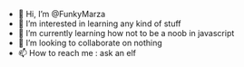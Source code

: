 - 👋 Hi, I’m @FunkyMarza
- 👀 I’m interested in learning any kind of stuff
- 🌱 I’m currently learning how not to be a noob in javascript
- 💞️ I’m looking to collaborate on nothing
- 📫 How to reach me : ask an elf

<!---
FunkyMarza/FunkyMarza is a ✨ special ✨ repository because its `README.md` (this file) appears on your GitHub profile.
You can click the Preview link to take a look at your changes.
--->
